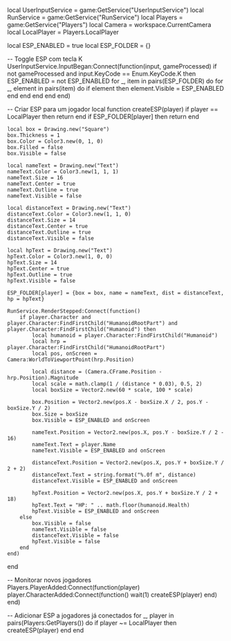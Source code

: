 local UserInputService = game:GetService("UserInputService")
local RunService = game:GetService("RunService")
local Players = game:GetService("Players")
local Camera = workspace.CurrentCamera
local LocalPlayer = Players.LocalPlayer

local ESP_ENABLED = true
local ESP_FOLDER = {}

-- Toggle ESP com tecla K
UserInputService.InputBegan:Connect(function(input, gameProcessed)
	if not gameProcessed and input.KeyCode == Enum.KeyCode.K then
		ESP_ENABLED = not ESP_ENABLED
		for _, item in pairs(ESP_FOLDER) do
			for _, element in pairs(item) do
				if element then
					element.Visible = ESP_ENABLED
				end
			end
		end
	end
end)

-- Criar ESP para um jogador
local function createESP(player)
	if player == LocalPlayer then return end
	if ESP_FOLDER[player] then return end

	local box = Drawing.new("Square")
	box.Thickness = 1
	box.Color = Color3.new(0, 1, 0)
	box.Filled = false
	box.Visible = false

	local nameText = Drawing.new("Text")
	nameText.Color = Color3.new(1, 1, 1)
	nameText.Size = 16
	nameText.Center = true
	nameText.Outline = true
	nameText.Visible = false

	local distanceText = Drawing.new("Text")
	distanceText.Color = Color3.new(1, 1, 0)
	distanceText.Size = 14
	distanceText.Center = true
	distanceText.Outline = true
	distanceText.Visible = false

	local hpText = Drawing.new("Text")
	hpText.Color = Color3.new(1, 0, 0)
	hpText.Size = 14
	hpText.Center = true
	hpText.Outline = true
	hpText.Visible = false

	ESP_FOLDER[player] = {box = box, name = nameText, dist = distanceText, hp = hpText}

	RunService.RenderStepped:Connect(function()
		if player.Character and player.Character:FindFirstChild("HumanoidRootPart") and player.Character:FindFirstChild("Humanoid") then
			local humanoid = player.Character:FindFirstChild("Humanoid")
			local hrp = player.Character:FindFirstChild("HumanoidRootPart")
			local pos, onScreen = Camera:WorldToViewportPoint(hrp.Position)

			local distance = (Camera.CFrame.Position - hrp.Position).Magnitude
			local scale = math.clamp(1 / (distance * 0.03), 0.5, 2)
			local boxSize = Vector2.new(60 * scale, 100 * scale)

			box.Position = Vector2.new(pos.X - boxSize.X / 2, pos.Y - boxSize.Y / 2)
			box.Size = boxSize
			box.Visible = ESP_ENABLED and onScreen

			nameText.Position = Vector2.new(pos.X, pos.Y - boxSize.Y / 2 - 16)
			nameText.Text = player.Name
			nameText.Visible = ESP_ENABLED and onScreen

			distanceText.Position = Vector2.new(pos.X, pos.Y + boxSize.Y / 2 + 2)
			distanceText.Text = string.format("%.0f m", distance)
			distanceText.Visible = ESP_ENABLED and onScreen

			hpText.Position = Vector2.new(pos.X, pos.Y + boxSize.Y / 2 + 18)
			hpText.Text = "HP: " .. math.floor(humanoid.Health)
			hpText.Visible = ESP_ENABLED and onScreen
		else
			box.Visible = false
			nameText.Visible = false
			distanceText.Visible = false
			hpText.Visible = false
		end
	end)
end

-- Monitorar novos jogadores
Players.PlayerAdded:Connect(function(player)
	player.CharacterAdded:Connect(function()
		wait(1)
		createESP(player)
	end)
end)

-- Adicionar ESP a jogadores já conectados
for _, player in pairs(Players:GetPlayers()) do
	if player ~= LocalPlayer then
		createESP(player)
	end
end
